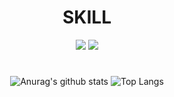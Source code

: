 <div align="center">

 <h1>SKILL</h1>
 <img src="https://img.shields.io/badge/javascript-red?style=plastic&logo=javaScript&logoColor=black"/>
 <img src="https://img.shields.io/badge/java-blue?style=plastic&logo=java&logoColor=black"/>
  
  
 #
  
 ![Anurag's github stats](https://github-readme-stats.vercel.app/api?username=choiiswin&show_icons=true&theme=dark) 
 ![Top Langs](https://github-readme-stats.vercel.app/api/top-langs/?username=choiiswin&layout=compact&theme=tokyonight)

<div>
